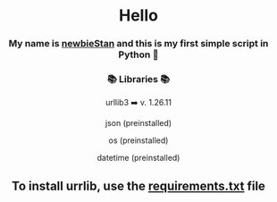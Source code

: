 <h1 align="center">Hello</h1>
<h3 align="center">My name is <a href="https://github.com/newbieStan">newbieStan</a> and this is my first simple script in Python 🐍</h1>

<h3 align="center">📚 Libraries 📚</h3>

<p align="center">
  urllib3 ➡️ v. 1.26.11
</p>

<p align="center">
  json (preinstalled)
</p>

<p align="center">
  os (preinstalled)
</p>

<p align="center">
  datetime (preinstalled)
</p>

<h2 align="center">To install urrlib, use the <a href="url">requirements.txt</a> file</h2>
